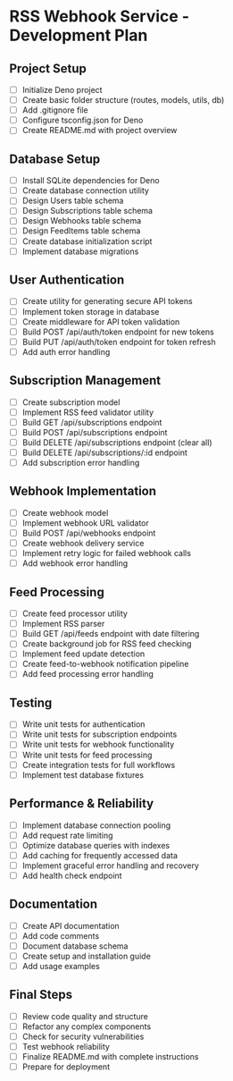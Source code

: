 # RSS Webhook Service - Development Plan

## Project Setup
- [ ] Initialize Deno project
- [ ] Create basic folder structure (routes, models, utils, db)
- [ ] Add .gitignore file
- [ ] Configure tsconfig.json for Deno
- [ ] Create README.md with project overview

## Database Setup
- [ ] Install SQLite dependencies for Deno
- [ ] Create database connection utility
- [ ] Design Users table schema
- [ ] Design Subscriptions table schema
- [ ] Design Webhooks table schema
- [ ] Design FeedItems table schema
- [ ] Create database initialization script
- [ ] Implement database migrations

## User Authentication
- [ ] Create utility for generating secure API tokens
- [ ] Implement token storage in database
- [ ] Create middleware for API token validation
- [ ] Build POST /api/auth/token endpoint for new tokens
- [ ] Build PUT /api/auth/token endpoint for token refresh
- [ ] Add auth error handling

## Subscription Management
- [ ] Create subscription model
- [ ] Implement RSS feed validator utility
- [ ] Build GET /api/subscriptions endpoint
- [ ] Build POST /api/subscriptions endpoint
- [ ] Build DELETE /api/subscriptions endpoint (clear all)
- [ ] Build DELETE /api/subscriptions/:id endpoint
- [ ] Add subscription error handling

## Webhook Implementation
- [ ] Create webhook model
- [ ] Implement webhook URL validator
- [ ] Build POST /api/webhooks endpoint
- [ ] Create webhook delivery service
- [ ] Implement retry logic for failed webhook calls
- [ ] Add webhook error handling

## Feed Processing
- [ ] Create feed processor utility
- [ ] Implement RSS parser
- [ ] Build GET /api/feeds endpoint with date filtering
- [ ] Create background job for RSS feed checking
- [ ] Implement feed update detection
- [ ] Create feed-to-webhook notification pipeline
- [ ] Add feed processing error handling

## Testing
- [ ] Write unit tests for authentication
- [ ] Write unit tests for subscription endpoints
- [ ] Write unit tests for webhook functionality
- [ ] Write unit tests for feed processing
- [ ] Create integration tests for full workflows
- [ ] Implement test database fixtures

## Performance & Reliability
- [ ] Implement database connection pooling
- [ ] Add request rate limiting
- [ ] Optimize database queries with indexes
- [ ] Add caching for frequently accessed data
- [ ] Implement graceful error handling and recovery
- [ ] Add health check endpoint

## Documentation
- [ ] Create API documentation
- [ ] Add code comments
- [ ] Document database schema
- [ ] Create setup and installation guide
- [ ] Add usage examples

## Final Steps
- [ ] Review code quality and structure
- [ ] Refactor any complex components
- [ ] Check for security vulnerabilities
- [ ] Test webhook reliability
- [ ] Finalize README.md with complete instructions
- [ ] Prepare for deployment